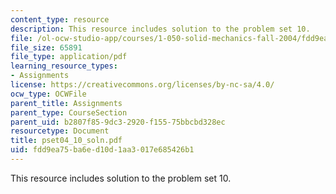 ```yaml
---
content_type: resource
description: This resource includes solution to the problem set 10.
file: /ol-ocw-studio-app/courses/1-050-solid-mechanics-fall-2004/fdd9ea75ba6ed10d1aa3017e685426b1_pset04_10_soln.pdf
file_size: 65891
file_type: application/pdf
learning_resource_types:
- Assignments
license: https://creativecommons.org/licenses/by-nc-sa/4.0/
ocw_type: OCWFile
parent_title: Assignments
parent_type: CourseSection
parent_uid: b2807f85-9dc3-2920-f155-75bbcbd328ec
resourcetype: Document
title: pset04_10_soln.pdf
uid: fdd9ea75-ba6e-d10d-1aa3-017e685426b1
---
```

This resource includes solution to the problem set 10.